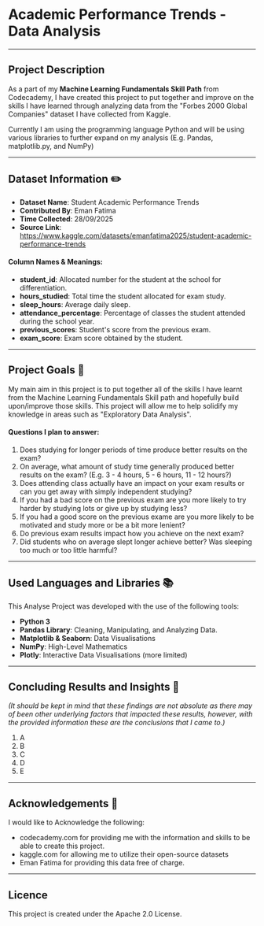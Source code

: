 # Academic Performance Trends - Data Analysis
---
## Project Description

As a part of my **Machine Learning Fundamentals Skill Path** from Codecademy, I have created this project to put together and improve on the skills I have learned through analyzing data from the "Forbes 2000 Global Companies" dataset I have collected from Kaggle.

Currently I am using the programming language Python and will be using various libraries to further expand on my analysis (E.g. Pandas, matplotlib.py, and NumPy)

---

## Dataset Information ✏️

- **Dataset Name**: Student Academic Performance Trends
- **Contributed By**: Eman Fatima
- **Time Collected**: 28/09/2025
- **Source Link**: https://www.kaggle.com/datasets/emanfatima2025/student-academic-performance-trends

#### Column Names & Meanings:

- **student_id**: Allocated number for the student at the school for differentiation.
- **hours_studied**: Total time the student allocated for exam study.
- **sleep_hours**: Average daily sleep.
- **attendance_percentage**: Percentage of classes the student attended during the school year.
- **previous_scores**: Student's score from the previous exam.
- **exam_score**: Exam score obtained by the student.

---

## Project Goals 🥅

My main aim in this project is to put together all of the skills I have learnt from the Machine Learning Fundamentals Skill path and hopefully build upon/improve those skills. This project will allow me to help solidify my knowledge in areas such as "Exploratory Data Analysis".


#### Questions I plan to answer:

  1. Does studying for longer periods of time produce better results on the exam?
  2. On average, what amount of study time generally produced better results on the exam? (E.g. 3 - 4 hours, 5 - 6 hours, 11 - 12 hours?)
  3. Does attending class actually have an impact on your exam results or can you get away with simply independent studying? 
  4. If you had a bad score on the previous exam are you more likely to try harder by studying lots or give up by studying less?
  5. If you had a good score on the previous exame are you more likely to be motivated and study more or be a bit more lenient?
  6. Do previous exam results impact how you achieve on the next exam?
  7. Did students who on average slept longer achieve better? Was sleeping too much or too little harmful?

---

## Used Languages and Libraries 📚

This Analyse Project was developed with the use of the following tools:

- **Python 3**
- **Pandas Library**: Cleaning, Manipulating, and Analyzing Data.
- **Matplotlib & Seaborn**: Data Visualisations
- **NumPy**: High-Level Mathematics
- **Plotly**: Interactive Data Visualisations (more limited)

---

## Concluding Results and Insights 🔎

*(It should be kept in mind that these findings are not absolute as there may of been other underlying factors that impacted these results, however, with the provided information these are the conclusions that I came to.)*

  1. A
  2. B
  3. C
  4. D
  5. E
     
---

## Acknowledgements 🙏

I would like to Acknowledge the following:

- codecademy.com for providing me with the information and skills to be able to create this project.
- kaggle.com for allowing me to utilize their open-source datasets
- Eman Fatima for providing this data free of charge.

---

## Licence 

This project is created under the Apache 2.0 License.
